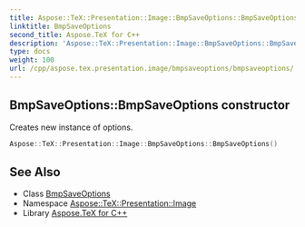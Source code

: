 ```yaml
---
title: Aspose::TeX::Presentation::Image::BmpSaveOptions::BmpSaveOptions constructor
linktitle: BmpSaveOptions
second_title: Aspose.TeX for C++
description: 'Aspose::TeX::Presentation::Image::BmpSaveOptions::BmpSaveOptions constructor. Creates new instance of options in C++.'
type: docs
weight: 100
url: /cpp/aspose.tex.presentation.image/bmpsaveoptions/bmpsaveoptions/
---
```

## BmpSaveOptions::BmpSaveOptions constructor


Creates new instance of options.

```cpp
Aspose::TeX::Presentation::Image::BmpSaveOptions::BmpSaveOptions()
```

## See Also

* Class [BmpSaveOptions](../)
* Namespace [Aspose::TeX::Presentation::Image](../../)
* Library [Aspose.TeX for C++](../../../)
